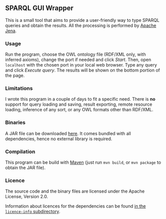 SPARQL GUI Wrapper
------------------

This is a small tool that aims to provide a user-friendly way to type
SPARQL queries and obtain the results.  All the processing is
performed by [Apache Jena](https://jena.apache.org/).

### Usage

Run the program, choose the OWL ontology file (RDF/XML only, with
inferred axioms), change the port if needed and click *Start*.  Then,
open `localhost` with the chosen port in your local web browser. Type
any query and click *Execute query*. The results will be shown on the
bottom portion of the page.

### Limitations

I wrote this program in a couple of days to fit a specific need.
There is **no** support for query loading and saving, result
exporting, remote resource loading, inference of any sort, or any OWL
formats other than RDF/XML.

### Binaries

A JAR file can be downloaded [here](releases). It comes bundled with
all dependencies, hence no external library is required.

### Compilation

This program can be build with [Maven](https://maven.apache.org/)
(just run `mvn build`, or `mvn package` to obtain the JAR file).

### Licence

The source code and the binary files are licensed under the Apache
License, Version 2.0.

Information about licences for the dependencies can be found
[in the `licence-info` subdirectory](licence-info/).

